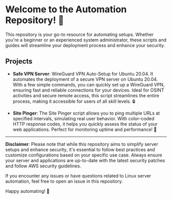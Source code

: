 # Welcome to the Automation Repository! 🎉

This repository is your go-to resource for automating setups. Whether you're a beginner or an experienced system administrator, these scripts and guides will streamline your deployment process and enhance your security.

## Projects

- **Safe VPN Server**: WireGuard VPN Auto-Setup for Ubuntu 20.04. It automates the deployment of a secure VPN server on Ubuntu 20.04. With a few simple commands, you can quickly set up a WireGuard VPN, ensuring fast and reliable connections for your devices. Ideal for OSINT activities and secure remote access, this script streamlines the entire process, making it accessible for users of all skill levels. 🔒

- **Site Pinger**: The Site Pinger script allows you to ping multiple URLs at specified intervals, simulating real user behavior. With color-coded HTTP response codes, it helps you quickly assess the status of your web applications. Perfect for monitoring uptime and performance! 📡

---

**Disclaimer**: Please note that while this repository aims to simplify server setups and enhance security, it's essential to follow best practices and customize configurations based on your specific use case. Always ensure your server and applications are up-to-date with the latest security patches and follow AWS security guidelines.

If you encounter any issues or have questions related to Linux server automation, feel free to open an issue in this repository.

Happy automating! 🚀
